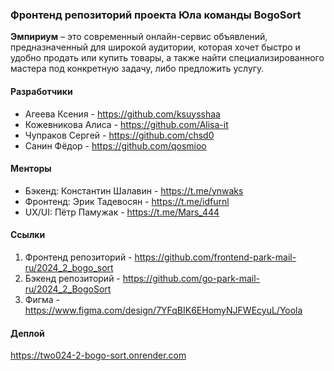 ### Фронтенд репозиторий проекта Юла команды BogoSort

__Эмпириум__ – это современный онлайн-сервис объявлений, предназначенный для широкой аудитории, которая хочет быстро и удобно продать или купить товары, а также найти специализированного мастера под конкретную задачу, либо предложить услугу. 

#### Разработчики
* Агеева Ксения - https://github.com/ksuysshaa
* Кожевникова Алиса - https://github.com/Alisa-it
* Чупраков Сергей - https://github.com/chsd0
* Санин Фёдор - https://github.com/qosmioo

#### Менторы
* Бэкенд: Константин Шалавин - https://t.me/ynwaks
* Фронтенд: Эрик Тадевосян - https://t.me/idfurnl
* UX/UI: Пётр Памужак - https://t.me/Mars_444

#### Ссылки 
1. Фронтенд репозиторий - https://github.com/frontend-park-mail-ru/2024_2_bogo_sort
2. Бэкенд репозиторий - https://github.com/go-park-mail-ru/2024_2_BogoSort
3. Фигма - https://www.figma.com/design/7YFqBIK6EHomyNJFWEcyuL/Yoola

#### Деплой
https://two024-2-bogo-sort.onrender.com